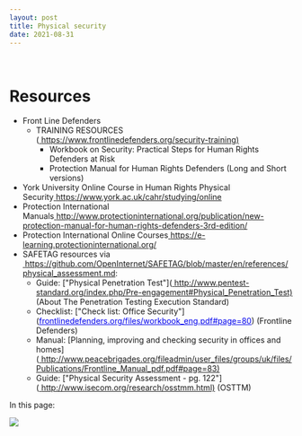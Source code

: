 ```yaml
---
layout: post
title: Physical security
date: 2021-08-31
---
```


<body class="mceContentBody aui-theme-default wiki-content fullsize">
<p> </p> <div class="contentLayout2">
<div class="columnLayout two-equal" data-layout="two-equal">
<div class="cell normal" data-type="normal">
<div class="innerCell">
<h1>Resources</h1><ul><li>Front Line Defenders<br class="atl-forced-newline"/><ul><li>TRAINING RESOURCES (<a href="https://www.frontlinedefenders.org/security-training%29"><span style="color: rgb(0,0,238);"> </span></a><a class="external-link" href="https://www.frontlinedefenders.org/security-training)+" rel="nofollow">https://www.frontlinedefenders.org/security-training)</a></li></ul><ul><li style="list-style-type: none;background-image: none;"><ul><li>Workbook on Security: Practical Steps for Human Rights Defenders at Risk</li></ul></li></ul><ul><li style="list-style-type: none;background-image: none;"><ul><li>Protection Manual for Human Rights Defenders (Long and Short versions)</li></ul></li></ul></li><li>York University Online Course in Human Rights Physical Security<a href="https://www.york.ac.uk/cahr/studying/online"><span style="color: rgb(0,0,238);"> </span></a><a class="external-link" href="https://www.york.ac.uk/cahr/studying/online+" rel="nofollow">https://www.york.ac.uk/cahr/studying/online</a> </li><li>Protection International Manuals<a href="http://www.protectioninternational.org/publication/new-protection-manual-for-human-rights-defenders-3rd-edition/"><span style="color: rgb(0,0,238);"> </span></a><a class="external-link" href="http://www.protectioninternational.org/publication/new-protection-manual-for-human-rights-defenders-3rd-edition/+" rel="nofollow">http://www.protectioninternational.org/publication/new-protection-manual-for-human-rights-defenders-3rd-edition/</a> </li><li>Protection International Online Courses<a href="https://e-learning.protectioninternational.org/"><span style="color: rgb(0,0,238);"> </span></a><a class="external-link" href="https://e-learning.protectioninternational.org/+" rel="nofollow">https://e-learning.protectioninternational.org/</a></li><li>SAFETAG resources via <a href="https://github.com/OpenInternet/SAFETAG/blob/master/en/references/physical_assessment.md"><span style="color: rgb(0,0,238);"> </span></a><a class="external-link" href="https://github.com/OpenInternet/SAFETAG/blob/master/en/references/physical_assessment.md+" rel="nofollow">https://github.com/OpenInternet/SAFETAG/blob/master/en/references/physical_assessment.md</a>: <ul><li>Guide: ["Physical Penetration Test"](<a href="http://www.pentest-standard.org/index.php/Pre-engagement#Physical_Penetration_Test%29"><span style="color: rgb(0,0,238);"> </span></a><a class="external-link" href="http://www.pentest-standard.org/index.php/Pre-engagement#Physical_Penetration_Test)+" rel="nofollow">http://www.pentest-standard.org/index.php/Pre-engagement#Physical_Penetration_Test)</a> (About The Penetration Testing Execution Standard) </li><li>Checklist: ["Check list: Office Security"](<a href="http://frontlinedefenders.org/files/workbook_eng.pdf#page=80"><span style="color: rgb(0,0,238);"><span style="text-decoration: underline;">frontlinedefenders.org/files/workbook_eng.pdf#page=80</span></span></a>) (Frontline Defenders) </li><li>Manual: [Planning, improving and checking security in offices and homes](<a href="http://www.peacebrigades.org/fileadmin/user_files/groups/uk/files/Publications/Frontline_Manual_pdf.pdf#page=83%29"><span style="color: rgb(0,0,238);"> </span></a><a class="external-link" href="http://www.peacebrigades.org/fileadmin/user_files/groups/uk/files/Publications/Frontline_Manual_pdf.pdf#page=83)+" rel="nofollow">http://www.peacebrigades.org/fileadmin/user_files/groups/uk/files/Publications/Frontline_Manual_pdf.pdf#page=83)</a> </li><li>Guide: ["Physical Security Assessment - pg. 122"](<a href="http://www.isecom.org/research/osstmm.html%29"><span style="color: rgb(0,0,238);"> </span></a><a class="external-link" href="http://www.isecom.org/research/osstmm.html)+" rel="nofollow">http://www.isecom.org/research/osstmm.html)</a> (OSTTM)</li></ul></li></ul></div>
</div>
<div class="cell normal" data-type="normal">
<div class="innerCell">
<p>In this page:</p><p><img class="editor-inline-macro" data-macro-id="f8dcaa26-8354-49f9-94f1-3b75bc97ae2d" data-macro-name="toc" data-macro-schema-version="1" src="/plugins/servlet/confluence/placeholder/macro?definition=e3RvY30&amp;locale=en_GB&amp;version=2"/></p></div>
</div>
</div>
</div>
<p> </p>
</body>